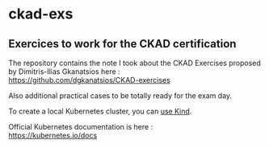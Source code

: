 # ckad-exs

## Exercices to work for the CKAD certification

The repository contains the note I took about the CKAD Exercises proposed by Dimitris-Ilias Gkanatsios
 here :  
https://github.com/dgkanatsios/CKAD-exercises

Also additional practical cases to be totally ready for the exam day.

To create a local Kubernetes cluster, you can [use Kind](https://dev.to/jdxlabs/a-local-kubernetes-cluster-in-seconds-with-kind-31lc).

Official Kubernetes documentation is here :  
https://kubernetes.io/docs

